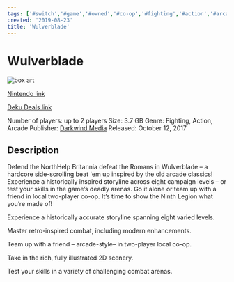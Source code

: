 ```yaml
---
tags: ['#switch','#game','#owned','#co-op','#fighting','#action','#arcade']
created: '2019-08-23'
title: 'Wulverblade'
---
```

# Wulverblade

![box art](https://assets.nintendo.com/image/upload/c_pad,f_auto,h_613,q_auto,w_1089/ncom/en_US/games/switch/w/wulverblade-switch/hero?v=2021042919)

[Nintendo link](https://www.nintendo.com/games/detail/wulverblade-switch/)

[Deku Deals link](https://www.dekudeals.com/items/wulverblade)

Number of players: up to 2 players
Size: 3.7 GB
Genre: Fighting, Action, Arcade
Publisher: [Darkwind Media](https://www.dekudeals.com/games?include[collection]=true&filter[publisher]=Darkwind+Media)
Released: October 12, 2017

## Description

Defend the NorthHelp Britannia defeat the Romans in Wulverblade – a hardcore side-scrolling beat 'em up inspired by the old arcade classics! Experience a historically inspired storyline across eight campaign levels – or test your skills in the game’s deadly arenas. Go it alone or team up with a friend in local two-player co-op. It’s time to show the Ninth Legion what you’re made of!

Experience a historically accurate storyline spanning eight varied levels.

Master retro-inspired combat, including modern enhancements.

Team up with a friend – arcade-style– in two-player local co-op.

Take in the rich, fully illustrated 2D scenery.

Test your skills in a variety of challenging combat arenas.

